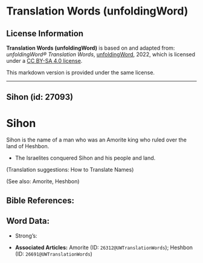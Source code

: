 # Translation Words (unfoldingWord)

## License Information

**Translation Words (unfoldingWord)** is based on and adapted from: _unfoldingWord® Translation Words_, [unfoldingWord](https://unfoldingword.org/utw), 2022, which is licensed under a [CC BY-SA 4.0 license](https://creativecommons.org/licenses/by-sa/4.0/legalcode.en).

This markdown version is provided under the same license.



--------------------------------

## Sihon (id: 27093)

Sihon
=====

Sihon is the name of a man who was an Amorite king who ruled over the land of Heshbon.

* The Israelites conquered Sihon and his people and land.

(Translation suggestions: How to Translate Names)

(See also: Amorite, Heshbon)

Bible References:
-----------------

Word Data:
----------

* Strong’s:

* **Associated Articles:** Amorite (ID: `26312@UWTranslationWords`); Heshbon (ID: `26691@UWTranslationWords`)

